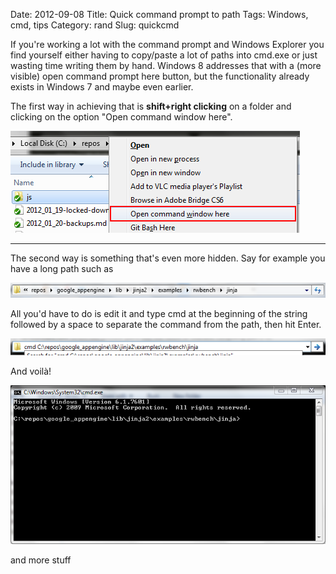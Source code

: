 Date: 2012-09-08
Title: Quick command prompt to path
Tags: Windows, cmd, tips
Category: rand
Slug: quickcmd

If you're working a lot with the command prompt and Windows Explorer you find yourself either having to copy/paste a lot of paths into cmd.exe or just wasting time writing them by hand. Windows 8 addresses that with a (more visible) open command prompt here button, but the functionality already exists in Windows 7 and maybe even earlier.

The first way in achieving that is **shift+right clicking** on a folder and clicking on the option "Open command window here".

![shift-right-click](/images/cmd_click.png)

***

The second way is something that's even more hidden. Say for example you have a long path such as

![long_path](/images/long_path.PNG)

All you'd have to do is edit it and type cmd at the beginning of the string followed by a space to separate the command from the path, then hit Enter.

![cmd_in_long_path](/images/cmd_path.png)

And voilà!

![cmd_to_long_path](/images/cmd_to_path.PNG)

and more stuff